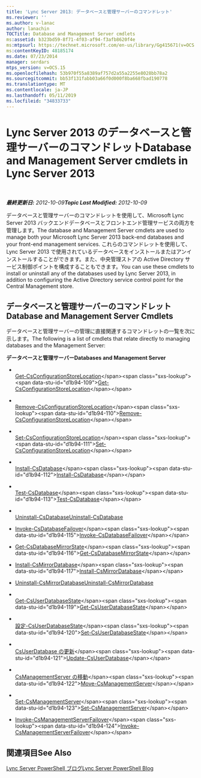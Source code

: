 ```yaml
---
title: 'Lync Server 2013: データベースと管理サーバーのコマンドレット'
ms.reviewer: ''
ms.author: v-lanac
author: lanachin
TOCTitle: Database and Management Server cmdlets
ms:assetid: b323bd59-8f71-4f03-af94-f3afb8620f4e
ms:mtpsurl: https://technet.microsoft.com/en-us/library/Gg415671(v=OCS.15)
ms:contentKeyID: 48185174
ms.date: 07/23/2014
manager: serdars
mtps_version: v=OCS.15
ms.openlocfilehash: 53b970f55a8389af757d2a55a2255e8028bb78a2
ms.sourcegitcommit: bb53f131fabb03a66f0d000f8ba668fbad190778
ms.translationtype: MT
ms.contentlocale: ja-JP
ms.lasthandoff: 05/11/2019
ms.locfileid: "34833733"
---
```

<div data-xmlns="http://www.w3.org/1999/xhtml">

<div class="topic" data-xmlns="http://www.w3.org/1999/xhtml" data-msxsl="urn:schemas-microsoft-com:xslt" data-cs="http://msdn.microsoft.com/en-us/">

<div data-asp="http://msdn2.microsoft.com/asp">

# <a name="database-and-management-server-cmdlets-in-lync-server-2013"></a><span data-ttu-id="d1b94-102">Lync Server 2013 のデータベースと管理サーバーのコマンドレット</span><span class="sxs-lookup"><span data-stu-id="d1b94-102">Database and Management Server cmdlets in Lync Server 2013</span></span>

</div>

<div id="mainSection">

<div id="mainBody">

<span> </span>

<span data-ttu-id="d1b94-103">_**最終更新日:** 2012-10-09_</span><span class="sxs-lookup"><span data-stu-id="d1b94-103">_**Topic Last Modified:** 2012-10-09_</span></span>

<span data-ttu-id="d1b94-104">データベースと管理サーバーのコマンドレットを使用して、Microsoft Lync Server 2013 バックエンドデータベースとフロントエンド管理サービスの両方を管理します。</span><span class="sxs-lookup"><span data-stu-id="d1b94-104">The database and Management Server cmdlets are used to manage both your Microsoft Lync Server 2013 back-end databases and your front-end management services.</span></span> <span data-ttu-id="d1b94-105">これらのコマンドレットを使用して、Lync Server 2013 で使用されているデータベースをインストールまたはアンインストールすることができます。また、中央管理ストアの Active Directory サービス制御ポイントを構成することもできます。</span><span class="sxs-lookup"><span data-stu-id="d1b94-105">You can use these cmdlets to install or uninstall any of the databases used by Lync Server 2013, in addition to configuring the Active Directory service control point for the Central Management store.</span></span>

<div>

## <a name="database-and-management-server-cmdlets"></a><span data-ttu-id="d1b94-106">データベースと管理サーバーのコマンドレット</span><span class="sxs-lookup"><span data-stu-id="d1b94-106">Database and Management Server Cmdlets</span></span>

<span data-ttu-id="d1b94-107">データベースと管理サーバーの管理に直接関連するコマンドレットの一覧を次に示します。</span><span class="sxs-lookup"><span data-stu-id="d1b94-107">The following is a list of cmdlets that relate directly to managing databases and the Management Server:</span></span>

<span data-ttu-id="d1b94-108">**データベースと管理サーバー**</span><span class="sxs-lookup"><span data-stu-id="d1b94-108">**Databases and Management Server**</span></span>

  - <span></span>  
    <span data-ttu-id="d1b94-109">[Get-CsConfigurationStoreLocation](https://technet.microsoft.com/en-us/library/Gg412814(v=OCS.15))</span><span class="sxs-lookup"><span data-stu-id="d1b94-109">[Get-CsConfigurationStoreLocation](https://technet.microsoft.com/en-us/library/Gg412814(v=OCS.15))</span></span>

  - <span></span>  
    <span data-ttu-id="d1b94-110">[Remove-CsConfigurationStoreLocation](https://technet.microsoft.com/en-us/library/Gg398214(v=OCS.15))</span><span class="sxs-lookup"><span data-stu-id="d1b94-110">[Remove-CsConfigurationStoreLocation](https://technet.microsoft.com/en-us/library/Gg398214(v=OCS.15))</span></span>

  - <span></span>  
    <span data-ttu-id="d1b94-111">[Set-CsConfigurationStoreLocation](https://technet.microsoft.com/en-us/library/Gg398258(v=OCS.15))</span><span class="sxs-lookup"><span data-stu-id="d1b94-111">[Set-CsConfigurationStoreLocation](https://technet.microsoft.com/en-us/library/Gg398258(v=OCS.15))</span></span>

<!-- end list -->

  - <span></span>  
    <span data-ttu-id="d1b94-112">[Install-CsDatabase](https://technet.microsoft.com/en-us/library/Gg399044(v=OCS.15))</span><span class="sxs-lookup"><span data-stu-id="d1b94-112">[Install-CsDatabase](https://technet.microsoft.com/en-us/library/Gg399044(v=OCS.15))</span></span>

  - <span></span>  
    <span data-ttu-id="d1b94-113">[Test-CsDatabase](https://technet.microsoft.com/en-us/library/JJ204839(v=OCS.15))</span><span class="sxs-lookup"><span data-stu-id="d1b94-113">[Test-CsDatabase](https://technet.microsoft.com/en-us/library/JJ204839(v=OCS.15))</span></span>

  - <span></span>  
    <span data-ttu-id="d1b94-114">[Uninstall-CsDatabase](unhttps://technet.microsoft.com/en-us/library/Gg399044(v=OCS.15))</span><span class="sxs-lookup"><span data-stu-id="d1b94-114">[Uninstall-CsDatabase](unhttps://technet.microsoft.com/en-us/library/Gg399044(v=OCS.15))</span></span>

<!-- end list -->

  - <span data-ttu-id="d1b94-115">[Invoke-CsDatabaseFailover](https://technet.microsoft.com/en-us/library/JJ204744(v=OCS.15))</span><span class="sxs-lookup"><span data-stu-id="d1b94-115">[Invoke-CsDatabaseFailover](https://technet.microsoft.com/en-us/library/JJ204744(v=OCS.15))</span></span>

<!-- end list -->

  - <span data-ttu-id="d1b94-116">[Get-CsDatabaseMirrorState](https://technet.microsoft.com/en-us/library/JJ204845(v=OCS.15))</span><span class="sxs-lookup"><span data-stu-id="d1b94-116">[Get-CsDatabaseMirrorState](https://technet.microsoft.com/en-us/library/JJ204845(v=OCS.15))</span></span>

<!-- end list -->

  - <span data-ttu-id="d1b94-117">[Install-CsMirrorDatabase](https://technet.microsoft.com/en-us/library/JJ204986(v=OCS.15))</span><span class="sxs-lookup"><span data-stu-id="d1b94-117">[Install-CsMirrorDatabase](https://technet.microsoft.com/en-us/library/JJ204986(v=OCS.15))</span></span>

  - <span data-ttu-id="d1b94-118">[Uninstall-CsMirrorDatabase](unhttps://technet.microsoft.com/en-us/library/JJ204986(v=OCS.15))</span><span class="sxs-lookup"><span data-stu-id="d1b94-118">[Uninstall-CsMirrorDatabase](unhttps://technet.microsoft.com/en-us/library/JJ204986(v=OCS.15))</span></span>

<!-- end list -->

  - <span></span>  
    <span data-ttu-id="d1b94-119">[Get-CsUserDatabaseState](https://technet.microsoft.com/en-us/library/Gg398831(v=OCS.15))</span><span class="sxs-lookup"><span data-stu-id="d1b94-119">[Get-CsUserDatabaseState](https://technet.microsoft.com/en-us/library/Gg398831(v=OCS.15))</span></span>

  - <span></span>  
    <span data-ttu-id="d1b94-120">[設定-CsUserDatabaseState](https://technet.microsoft.com/en-us/library/Gg412973(v=OCS.15))</span><span class="sxs-lookup"><span data-stu-id="d1b94-120">[Set-CsUserDatabaseState](https://technet.microsoft.com/en-us/library/Gg412973(v=OCS.15))</span></span>

<!-- end list -->

  - <span></span>  
    <span data-ttu-id="d1b94-121">[CsUserDatabase の更新](https://technet.microsoft.com/en-us/library/Gg398682(v=OCS.15))</span><span class="sxs-lookup"><span data-stu-id="d1b94-121">[Update-CsUserDatabase](https://technet.microsoft.com/en-us/library/Gg398682(v=OCS.15))</span></span>

<!-- end list -->

  - <span></span>  
    <span data-ttu-id="d1b94-122">[CsManagementServer の移動](https://technet.microsoft.com/en-us/library/Gg412921(v=OCS.15))</span><span class="sxs-lookup"><span data-stu-id="d1b94-122">[Move-CsManagementServer](https://technet.microsoft.com/en-us/library/Gg412921(v=OCS.15))</span></span>

  - <span></span>  
    <span data-ttu-id="d1b94-123">[Set-CsManagementServer](https://technet.microsoft.com/en-us/library/Gg398465(v=OCS.15))</span><span class="sxs-lookup"><span data-stu-id="d1b94-123">[Set-CsManagementServer](https://technet.microsoft.com/en-us/library/Gg398465(v=OCS.15))</span></span>

<!-- end list -->

  - <span data-ttu-id="d1b94-124">[Invoke-CsManagementServerFailover](https://technet.microsoft.com/en-us/library/JJ204647(v=OCS.15))</span><span class="sxs-lookup"><span data-stu-id="d1b94-124">[Invoke-CsManagementServerFailover](https://technet.microsoft.com/en-us/library/JJ204647(v=OCS.15))</span></span>

</div>

<div>

## <a name="see-also"></a><span data-ttu-id="d1b94-125">関連項目</span><span class="sxs-lookup"><span data-stu-id="d1b94-125">See Also</span></span>


[<span data-ttu-id="d1b94-126">Lync Server PowerShell ブログ</span><span class="sxs-lookup"><span data-stu-id="d1b94-126">Lync Server PowerShell Blog</span></span>](http://go.microsoft.com/fwlink/p/?linkid=203150)  
  

</div>

</div>

<span> </span>

</div>

</div>

</div>

